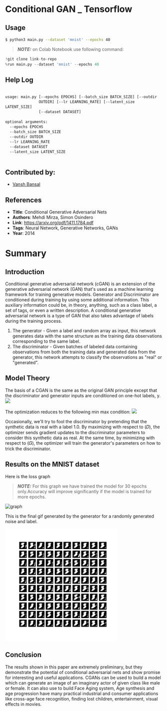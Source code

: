 # Conditional GAN _ Tensorflow
## Usage
```bash
$ python3 main.py --dataset 'mnist' --epochs 40
```
> **_NOTE:_** on Colab Notebook use following command:
```python
!git clone link-to-repo
%run main.py --dataset 'mnist' --epochs 40 
```
## Help Log
```
                        
usage: main.py [--epochs EPOCHS] [--batch_size BATCH_SIZE] [--outdir
               OUTDIR] [--lr LEARNING_RATE] [--latent_size LATENT_SIZE]
               [--dataset DATASET]

optional arguments:
  --epochs EPOCHS
  --batch_size BATCH_SIZE
  --outdir OUTDIR
  --lr LEARNING_RATE
  --dataset DATASET
  --latent_size LATENT_SIZE
                        
```

## Contributed by:
* [Vansh Bansal](https://github.com/vanshbansal1505)

## References

* **Title**: Conditional Generative Adversarial Nets
* **Authors**: Mehdi Mirza, Simon Osindero
* **Link**: https://arxiv.org/pdf/1411.1784.pdf
* **Tags**: Neural Network, Generative Networks, GANs
* **Year**: 2014

# Summary 

## Introduction

Conditional generative adversarial network (cGAN) is an extension of the generative adversarial network (GAN) that's used as a machine learning framework for training generative models.
Generator and Discriminator are conditioned during training by using some additional information. This auxiliary information could be, in theory, anything, such as a class label, a set of tags, or even a written description.
A conditional generative adversarial network is a type of GAN that also takes advantage of labels during the training process.
1.	The generator - Given a label and random array as input, this network generates data with the same structure as the training data observations corresponding to the same label.
2.	The discriminator - Given batches of labeled data containing observations from both the training data and generated data from the generator, this network attempts to classify the observations as "real" or "generated".

## Model Theory
The basis of a CGAN is the same as the original GAN principle except that the discriminator and generator inputs are conditioned on one-hot labels, y.
<img src="https://3qeqpr26caki16dnhd19sv6by6v-wpengine.netdna-ssl.com/wp-content/uploads/2019/05/Example-of-a-Conditional-Generator-and-a-Conditional-Discriminator-in-a-Conditional-Generative-Adversarial-Network.png">

The optimization reduces to the following min max condition:
<img src="https://miro.medium.com/max/1400/1*l2tSqFN0Afwizm4LgalCGg.png">

Occasionally, we'll try to fool the discriminator by pretending that the synthetic data is real with a label 1.0. By maximizing with respect to (𝐷), the optimizer sends gradient updates to the discriminator parameters to consider this synthetic data as real. At the same time, by minimizing with respect to (𝐺), the optimizer will train the generator's parameters on how to trick the discriminator.

## Results on the MNIST dataset
Here is the loss graph
> **_NOTE:_** For this graph we have trained the model for 30 epochs only.Accuracy will improve significantly if the model is trained for more epochs.

![graph](https://raw.githubusercontent.com/vanshbansal1505/model-zoo/master/generative_models/cGAN_Tensorflow/assets/loss%20plot.png)

This is the final gif generated by the generator for a randomly generated noise and label.

![gif](./assets/cgan_mnist.gif)

## Conclusion
The results shown in this paper are extremely preliminary, but they demonstrate the potential of conditional adversarial nets and show promise for interesting and useful applications.
CGANs can be used to build a model which can generate an image of an imaginary actor of given class like male or female. It can also use to build Face Aging system, Age synthesis and age progression have many practical industrial and consumer applications like cross-age face recognition, finding lost children, entertainment, visual effects in movies.

